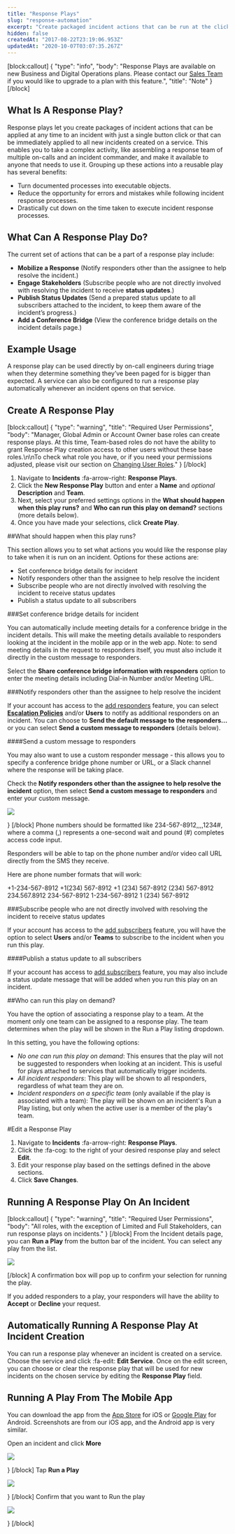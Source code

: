 ```yaml
---
title: "Response Plays"
slug: "response-automation"
excerpt: "Create packaged incident actions that can be run at the click of a button, or automatically at incident creation"
hidden: false
createdAt: "2017-08-22T23:19:06.953Z"
updatedAt: "2020-10-07T03:07:35.267Z"
---
```

[block:callout]
{
  "type": "info",
  "body": "Response Plays are available on new Business and Digital Operations plans. Please contact our [Sales Team](https://www.pagerduty.com/contact-sales/) if you would like to upgrade to a plan with this feature.",
  "title": "Note"
}
[/block]

## What Is A Response Play?

Response plays let you create packages of incident actions that can be applied at any time to an incident with just a single button click or that can be immediately applied to all new incidents created on a service. This enables you to take a complex activity, like assembling a response team of multiple on-calls and an incident commander, and make it available to anyone that needs to use it. Grouping up these actions into a reusable play has several benefits:

  * Turn documented processes into executable objects.
  * Reduce the opportunity for errors and mistakes while following incident response processes.
  * Drastically cut down on the time taken to execute incident response processes.  
## What Can A Response Play Do?

The current set of actions that can be a part of a response play include:

* **Mobilize a Response** (Notify responders other than the assignee to help resolve the incident.)
* **Engage Stakeholders** (Subscribe people who are not directly involved with resolving the incident to receive **status updates**.)
* **Publish Status Updates** (Send a prepared status update to all subscribers attached to the incident, to keep them aware of the incident’s progress.)
* **Add a Conference Bridge** (View the conference bridge details on the incident details page.)
## Example Usage

A response play can be used directly by on-call engineers during triage when they determine something they’ve been paged for is bigger than expected. A service can also be configured to run a response play automatically whenever an incident opens on that service.
## Create A Response Play


[block:callout]
{
  "type": "warning",
  "title": "Required User Permissions",
  "body": "Manager, Global Admin or Account Owner base roles can create response plays. At this time, Team-based roles do not have the ability to grant Response Play creation access to other users without these base roles.\n\nTo check what role you have, or if you need your permissions adjusted, please visit our section on [Changing User Roles](https://support.pagerduty.com/docs/user-roles#section-changing-user-roles)."
}
[/block]
1. Navigate to **Incidents** :fa-arrow-right: **Response Plays**. 
2. Click the **New Response Play** button and enter a **Name** and *optional* **Description** and **Team**. 
3. Next, select your preferred settings options in the **What should happen when this play runs?** and **Who can run this play on demand?** sections (more details below). 
4. Once you have made your selections, click **Create Play**.

##What should happen when this play runs?

This section allows you to set what actions you would like the response play to take when it is run on an incident. Options for these actions are:

- Set conference bridge details for incident
- Notify responders other than the assignee to help resolve the incident
- Subscribe people who are not directly involved with resolving the incident to receive status updates
- Publish a status update to all subscribers

###Set conference bridge details for incident

You can automatically include meeting details for a conference bridge in the incident details. This will make the meeting details available to responders looking at the incident in the mobile app or in the web app. Note: to send meeting details in the request to responders itself, you must also include it directly in the custom message to responders.

Select the **Share conference bridge information with responders** option to enter the meeting details including Dial-in Number and/or Meeting URL. 

###Notify responders other than the assignee to help resolve the incident

If your account has access to the [add responders](https://support.pagerduty.com/docs/add-responders) feature, you can select [**Escalation Policies**](https://support.pagerduty.com/docs/add-responders#section-escalation-policy-responder-notifications) and/or **Users** to notify as additional responders on an incident. You can choose to **Send the default message to the responders...** or you can select **Send a custom message to responders** (details below).

####Send a custom message to responders

You may also want to use a custom responder message - this allows you to specify a conference bridge phone number or URL, or a Slack channel where the response will be taking place. 

Check the **Notify responders other than the assignee to help resolve the incident** option, then select **Send a custom message to responders** and enter your custom message.

![](https://files.readme.io/e463f96-response-plays-send-custom-message.png)

}
[/block]
Phone numbers should be formatted like 234-567-8912,,,,1234#, where a comma (,) represents a one-second wait and pound (#) completes access code input.

Responders will be able to tap on the phone number and/or video call URL directly from the SMS they receive.

Here are phone number formats that will work:

+1-234-567-8912
+1(234) 567-8912
+1 (234) 567-8912
(234) 567-8912
234.567.8912
234-567-8912
1-234-567-8912
1 (234) 567-8912

###Subscribe people who are not directly involved with resolving the incident to receive status updates

If your account has access to the [add subscribers](https://support.pagerduty.com/docs/communicating-with-stakeholders) feature, you will have the option to select **Users** and/or **Teams** to subscribe to the incident when you run this play. 

####Publish a status update to all subscribers

If your account has access to [add subscribers](https://support.pagerduty.com/docs/communicating-with-stakeholders) feature, you may also include a status update message that will be added when you run this play on an incident. 

##Who can run this play on demand?

You have the option of associating a response play to a team. At the moment only one team can be assigned to a response play. The team determines when the play will be shown in the Run a Play listing dropdown. 

In this setting, you have the following options:

  * *No one can run this play on demand*: This ensures that the play will not be suggested to responders when looking at an incident. This is useful for plays attached to services that automatically trigger incidents.
  * *All incident responders*: This play will be shown to all responders, regardless of what team they are on.
  * *Incident responders on a specific team* (only available if the play is associated with a team): The play will be shown on an incident's Run a Play listing, but only when the active user is a member of the play's team. 

#Edit a Response Play

1. Navigate to **Incidents** :fa-arrow-right: **Response Plays**.
2. Click the :fa-cog: to the right of your desired response play and select **Edit**.
3. Edit your response play based on the settings defined in the above sections. 
4. Click **Save Changes**.
## Running A Response Play On An Incident


[block:callout]
{
  "type": "warning",
  "title": "Required User Permissions",
  "body": "All roles, with the exception of Limited and Full Stakeholders, can run response plays on incidents."
}
[/block]
From the Incident details page, you can **Run a Play** from the button bar of the incident. You can select any play from the list.

![](https://files.readme.io/29454ff-response-plays-run-a-play.png)

[/block]
A confirmation box will pop up to confirm your selection for running the play. 

If you added responders to a play, your responders will have the ability to **Accept** or **Decline** your request.
## Automatically Running A Response Play At Incident Creation

You can run a response play whenever an incident is created on a service. Choose the service and click :fa-edit: **Edit Service**. Once on the edit screen, you can choose or clear the response play that will be used for new incidents on the chosen service by editing the **Response Play** field.
## Running A Play From The Mobile App

You can download the app from the [App Store](https://itunes.apple.com/us/app/pagerduty/id594039512) for iOS or [Google Play](https://play.google.com/store/apps/details?id=com.pagerduty.android) for Android. Screenshots are from our iOS app, and the Android app is very similar.

Open an incident and click **More**

![](https://files.readme.io/f0efe74-mobile_1.jpeg)

}
[/block]
Tap **Run a Play**

![](https://files.readme.io/eff1113-mobile_2.jpeg)

}
[/block]
Confirm that you want to Run the play

![](https://files.readme.io/5afcb35-step_3.jpg)

}
[/block]